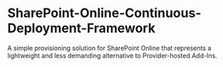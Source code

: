 # SharePoint-Online-Continuous-Deployment-Framework
A simple provisioning solution for SharePoint Online that represents a lightweight and less demanding alternative to Provider-hosted Add-Ins.
